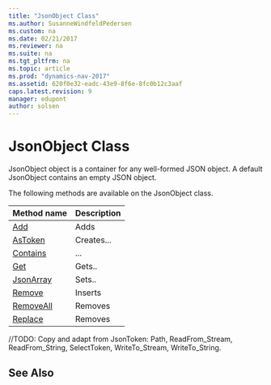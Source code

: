 ```yaml
---
title: "JsonObject Class"
ms.author: SusanneWindfeldPedersen
ms.custom: na
ms.date: 02/21/2017
ms.reviewer: na
ms.suite: na
ms.tgt_pltfrm: na
ms.topic: article
ms.prod: "dynamics-nav-2017"
ms.assetid: 620f0e32-eadc-43e9-8f6e-8fc0b12c3aaf
caps.latest.revision: 9
manager: edupont
author: solsen
---
```


# JsonObject Class
JsonObject object is a container for any well-formed JSON object. A default JsonObject contains an empty JSON object.

The following methods are available on the JsonObject class.

|Method name|Description|
|-----------|-----------|
|[Add](jsonobject-add-method.md)|Adds|
|[AsToken](jsonobject-astoken-method.md)|Creates...|
|[Contains](jsonobject-contains-method.md)|...|
|[Get](jsonobject-get-method.md)|Gets..|
|[JsonArray](jsonobject-jsonarray-method.md)|Sets..|
|[Remove](jsonobject-remove-method.md)|Inserts|
|[RemoveAll](jsonarray-removeall-method.md)|Removes|
|[Replace](jsonarray-replace-method.md)|Removes|

//TODO:
Copy and adapt from JsonToken:
Path,
ReadFrom_Stream,
ReadFrom_String,
SelectToken,
WriteTo_Stream,
WriteTo_String.

## See Also
